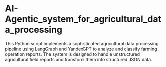 # AI-Agentic_system_for_agricultural_data_processing
This Python script implements a sophisticated agricultural data processing pipeline using LangGraph and YandexGPT to analyze and classify farming operation reports. The system is designed to handle unstructured agricultural field reports and transform them into structured JSON data.
